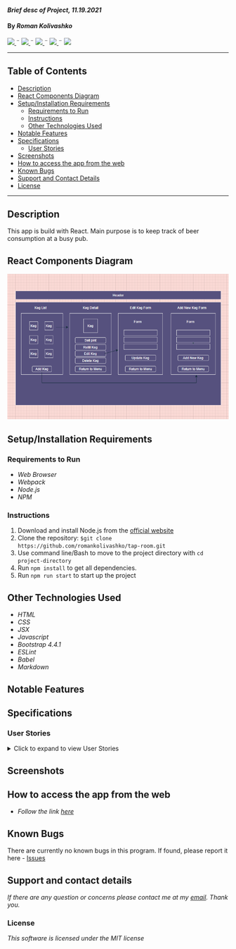 #### _Brief desc of Project, 11.19.2021_

#### By _**Roman Kolivashko**_

<html>
<!-- Project Shields -->
    <p align="left">
        <a href="https://github.com/romankolivashko/tap-room">
            <img src="https://img.shields.io/github/repo-size/romankolivashko/tap-room?style=plastic">
        </a>
		  ¨
        <a href="https://github.com/romankolivashko/tap-room/commits/main">
            <img src="https://img.shields.io/github/last-commit/romankolivashko/tap-room?color=yellow&style=plastic">
        </a>
        ¨
        <a href="https://github.com/romankolivashko/tap-room/stargazers">
            <img src="https://img.shields.io/github/stars/romankolivashko/tap-room?color=yellow&style=plastic">
        </a>
        ¨
        <a href="https://github.com/romankolivashko/tap-room/issues">
           <img src="https://img.shields.io/github/issues/romankolivashko/tap-room?color=yellow&style=plastic">
        </a>
        ¨
        <a href="https://linkedin.com/in/rkolivashko">
            <img src="https://img.shields.io/badge/-LinkedIn-black.svg?style=plastic&logo=linkedin&colorB=2867B2">
        </a>
    </p> 
</html>

---
## Table of Contents
* [Description](#description)
* [React Components Diagram](#diagram)
* [Setup/Installation Requirements](#installation-requirements)
    - [Requirements to Run](#requirements-to-run)
    - [Instructions](#instructions)
    - [Other Technologies Used](#other-technologies-used)
* [Notable Features](#notable-features)
* [Specifications](#specifications)
    - [User Stories](#user-stories)
* [Screenshots](#screenshots)
* [How to access the app from the web](#web-access)
* [Known Bugs](#known-bugs)
* [Support and Contact Details](#support-and-contact-details)
* [License](#license)
---
## Description <a name = "description"></a>
This app is build with React. Main purpose is to keep track of beer consumption at a busy pub.

## React Components Diagram

![](./tap_room_diagram.png)
## Setup/Installation Requirements <a name = "installation-requirements"></a>

### Requirements to Run <a name = "requirements-to-run"></a>
* _Web Browser_
* _Webpack_
* _Node.js_
* _NPM_

### Instructions <a name = "instructions"></a>

1. Download and install Node.js from the [official website](https://nodejs.org/en/download/)
2. Clone the repository: `$git clone https://github.com/romankolivashko/tap-room.git`
3. Use command line/Bash to move to the project directory with `cd project-directory`
4. Run `npm install` to get all dependencies. 
5. Run `npm run start` to start up the project


## Other Technologies Used <a name = "other-technologies-used"></a>

* _HTML_
* _CSS_
* _JSX_
* _Javascript_
* _Bootstrap 4.4.1_
* _ESLint_
* _Babel_
* _Markdown_

## Notable Features <a name = "notable-features"></a>

## Specifications <a name = "specifications"></a>



### User Stories <a name = "user-stories"></a>
<details>
  <summary>Click to expand to view User Stories </summary>

* As a user, I want to see a list/menu of all available kegs. For each keg, I want to see its name, brand, price and alcoholContent (or perhaps something like flavor for a kombucha store).
* As a user, I want to submit a form to add a new keg to a list.
* As a user, I want to be able to click on a keg to see its detail page.
* As a user, I want to see how many pints are left in a keg. Hint: A full keg has roughly 124 pints.
* As a user, I want to be able to click a button next to a keg whenever I sell a pint of it. This should decrease the number of pints left by 1. Pints should not be able to go below 0.

</details>

## Screenshots <a name = "screenshots"></a>


## How to access the app from the web <a name = "web-access"></a>
* _Follow the link [here](https://e/)_ 

## Known Bugs <a name = "known-bugs"></a>

There are currently no known bugs in this program.
If found, please report it here - [Issues](https://github.com/romankolivashko/tap-room/issues)

## Support and contact details <a name = "support-and-contact-details"></a>

_If there are any question or concerns please contact me at my [email](mailto:rkolivashko@gmail.com). Thank you._



### License

*This software is licensed under the MIT license*
